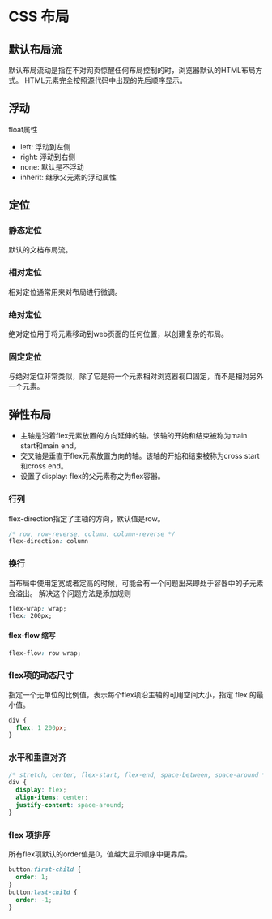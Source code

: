 # CSS 布局

## 默认布局流

默认布局流动是指在不对网页惊醒任何布局控制的时，浏览器默认的HTML布局方式。
HTML元素完全按照源代码中出现的先后顺序显示。

## 浮动

float属性

* left:    浮动到左侧
* right:   浮动到右侧
* none:    默认是不浮动
* inherit: 继承父元素的浮动属性

## 定位

### 静态定位

默认的文档布局流。

### 相对定位

相对定位通常用来对布局进行微调。

### 绝对定位

绝对定位用于将元素移动到web页面的任何位置，以创建复杂的布局。

### 固定定位

与绝对定位非常类似，除了它是将一个元素相对浏览器视口固定，而不是相对另外一个元素。

## 弹性布局

* 主轴是沿着flex元素放置的方向延伸的轴。该轴的开始和结束被称为main start和main end。
* 交叉轴是垂直于flex元素放置方向的轴。该轴的开始和结束被称为cross start和cross end。
* 设置了display: flex的父元素称之为flex容器。

### 行列

flex-direction指定了主轴的方向，默认值是row。

```css
/* row, row-reverse, column, column-reverse */
flex-direction: column
```

### 换行

当布局中使用定宽或者定高的时候，可能会有一个问题出来即处于容器中的子元素会溢出。
解决这个问题方法是添加规则

```css
flex-wrap: wrap;
flex: 200px;
```

#### flex-flow 缩写

```css
flex-flow: row wrap;
```

### flex项的动态尺寸

指定一个无单位的比例值，表示每个flex项沿主轴的可用空间大小，指定 flex 的最小值。

```css
div {
  flex: 1 200px;
}
```

### 水平和垂直对齐

```css
/* stretch, center, flex-start, flex-end, space-between, space-around */
div {
  display: flex;
  align-items: center;
  justify-content: space-around;
}
```

### flex 项排序

所有flex项默认的order值是0，值越大显示顺序中更靠后。

```css
button:first-child {
  order: 1;
}
button:last-child {
  order: -1;
}
```